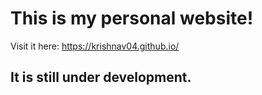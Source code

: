 # This is my personal website!

Visit it here: https://krishnav04.github.io/

## It is still under development.
